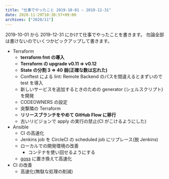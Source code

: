 ```yaml
---
title: "仕事でやったこと 2019-10-01 ~ 2019-12-31"
date: 2020-11-29T10:38:57+09:00
archives: ["2020/11"]
---
```


2019-10-01 から 2019-12-31 にかけて仕事でやったことを書きます。
勿論全部は書けないのでいくつかピックアップして書きます。

* Terraform
  * **terraform fmt の導入**
  * **Terraform の upgrade v0.11 => v0.12**
  * **State の分割 3 => 40 弱(正確な数は忘れた)**
  * Conftest による lint: Remote Backend のパスを間違えるとまずいので test を導入
  * 新しいサービスを追加するときのための generator (シェルスクリプト)を開発
  * CODEOWNERS の設定
  * 突撃隣の Terraform
  * **リリースブランチをやめて GitHub Flow に移行**
  * 古いリビジョンで apply の実行の禁止(CI がこけるようにした)
* Ansible
  * CI の高速化
  * Jenkins job を CircleCI の scheduled job にリプレース(脱 Jenkins)
  * ローカルでの開発環境の改善
    * コンテナを使い回せるようにする
  * [goss](https://github.com/aelsabbahy/goss) に置き換えて高速化
* CI の改善
  * 高速化(無駄な処理の削減)
